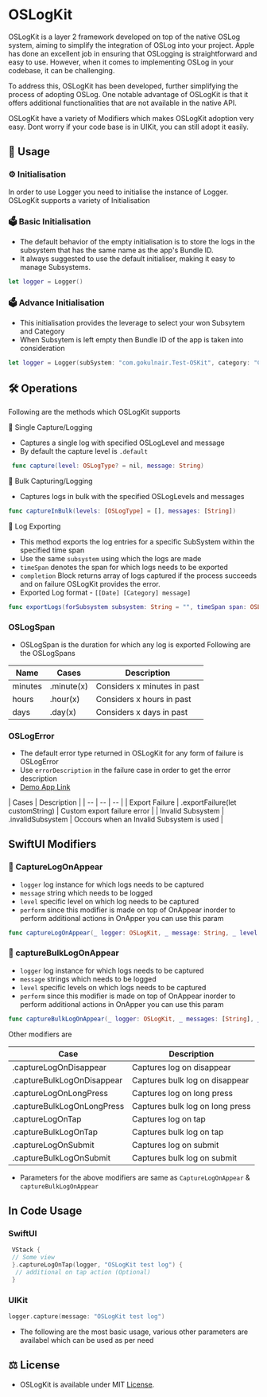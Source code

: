 # OSLogKit

OSLogKit is a layer 2 framework developed on top of the native OSLog system, aiming to simplify the integration of OSLog into your project. Apple has done an excellent job in ensuring that OSLogging is straightforward and easy to use. However, when it comes to implementing OSLog in your codebase, it can be challenging. 

To address this, OSLogKit has been developed, further simplifying the process of adopting OSLog. One notable advantage of OSLogKit is that it offers additional functionalities that are not available in the native API.

OSLogKit have a variety of Modifiers which makes OSLogKit adoption very easy. Dont worry if your code base is in UIKit, you can still adopt it easily.

## 📔 Usage 

### ⚙️ Initialisation
In order to use Logger you need to initialise the instance of Logger. OSLogKit supports a variety of Initialisation

### 🗳 Basic Initialisation
* The default behavior of the empty initialisation is to store the logs in the subsystem that has the same name as the app's Bundle ID.
* It always suggested to use the default initialiser, making it easy to manage Subsystems.
```swift
let logger = Logger()
```

### 🗳 Advance Initialisation
* This initialisation provides the leverage to select your won Subsytem and Category
* When Subsytem is left empty then Bundle ID of the app is taken into consideration

```swift
let logger = Logger(subSystem: "com.gokulnair.Test-OSKit", category: "ContentView")
```
## 🛠 Operations
Following are the methods which OSLogKit supports

💽 Single Capture/Logging
* Captures a single log with specified OSLogLevel and message
* By default the capture level is ```.default```
```swift
 func capture(level: OSLogType? = nil, message: String)
```

💽 Bulk Capturing/Logging
* Captures logs in bulk with the specified OSLogLevels and messages
 ```swift
 func captureInBulk(levels: [OSLogType] = [], messages: [String])
 ```
 
 💽 Log Exporting
 * This method exports the log entries for a specific SubSystem within the specified time span
 * Use the same ```subsystem``` using which the logs are made
 * ```timeSpan``` denotes the span for which logs needs to be exported
 * ```completion``` Block returns array of logs captured if the process succeeds and on failure OSLogKit provides the error. 
 * Exported Log format - `[[Date] [Category] message]`
 ```swift
 func exportLogs(forSubsystem subsystem: String = "", timeSpan span: OSLogSpan = .day(1), completion: @escaping((Result<[String], OSLogError>) -> ()))
 ```
 
 ### OSLogSpan
 * OSLogSpan is the duration for which any log is exported
 Following are the OSLogSpans
 
 | Name | Cases | Description |
 | -- | -- | -- |
 | minutes | .minute(x) | Considers x minutes in past |
 | hours | .hour(x) | Considers x hours in past |
 | days | .day(x) | Considers x days in past |
 
 ### OSLogError
 * The default error type returned in OSLogKit for any form of failure is OSLogError
 * Use ```errorDescription``` in the failure case in order to get the error description
 * [Demo App Link]()
 
 | Cases | Description |
 | -- | -- | -- |
 | Export Failure | .exportFailure(let customString) | Custom export failure error |
 | Invalid Subsystem | .invalidSubsystem | Occours when an Invalid Subsystem is used |
 
 ## SwiftUI Modifiers
 
 ### 🧩 CaptureLogOnAppear
 * ```logger``` log instance for which logs needs to be captured
 * ```message``` string which needs to be logged
 * ```level``` specific level on which log needs to be captured
 * ```perform``` since this modifier is made on top of OnAppear inorder to perform additional actions in OnApper you can use this param
 ```swift
 func captureLogOnAppear(_ logger: OSLogKit, _ message: String, _ level: OSLogType = .default, _ perform: (() -> Void)? = nil)
 ```
 
 ### 🧩 captureBulkLogOnAppear
 * ```logger``` log instance for which logs needs to be captured
 * ```message``` strings which needs to be logged
 * ```level``` specific levels on which logs needs to be captured
 * ```perform``` since this modifier is made on top of OnAppear inorder to perform additional actions in OnApper you can use this param
 ```swift
 func captureBulkLogOnAppear(_ logger: OSLogKit, _ messages: [String], _ levels: [OSLogType], _ perform: (() -> Void)? = nil)
 ```
 Other modifiers are
 
 | Case | Description |
 | -- | -- |
 | .captureLogOnDisappear | Captures log on disappear |
 | .captureBulkLogOnDisappear | Captures bulk log on disappear |
 | .captureLogOnLongPress | Captures log on long press |
 | .captureBulkLogOnLongPress | Captures bulk log on long press |
 | .captureLogOnTap | Captures log on tap |
 | .captureBulkLogOnTap | Captures bulk log on tap |
 | .captureLogOnSubmit | Captures log on submit |
 | .captureBulkLogOnSubmit | Captures bulk log on submit |
 
 * Parameters for the above modifiers are same as ```CaptureLogOnAppear``` & ```captureBulkLogOnAppear```

## In Code Usage
### SwiftUI
```swift
 VStack {
 // Some view
 }.captureLogOnTap(logger, "OSLogKit test log") {
  // additional on tap action (Optional)
 }
```
### UIKit
```swift
logger.capture(message: "OSLogKit test log")
```
* The following are the most basic usage, various other parameters are availabel which can be used as per need

## ⚖️ License
* OSLogKit is available under MIT [License](https://github.com/gokulnair2001/OSLogKit/blob/main/LICENSE).
 
